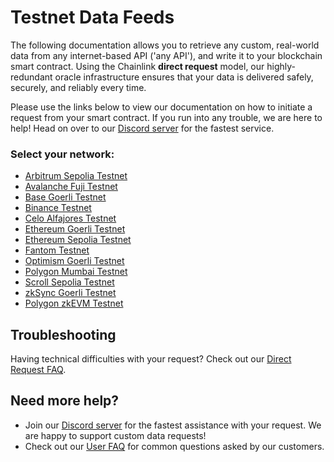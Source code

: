 # Testnet Data Feeds

The following documentation allows you to retrieve any custom, real-world data from any internet-based API ('any API'), and write it to your blockchain smart contract. Using the Chainlink **direct request** model, our highly-redundant oracle infrastructure ensures that your data is delivered safely, securely, and reliably every time. 

Please use the links below to view our documentation on how to initiate a request from your smart contract. If you run into any trouble, we are here to help! Head on over to our [Discord server](https://discord.gg/Xs6SjqVPUA) for the fastest service.

### Select your network:

* [Arbitrum Sepolia Testnet](/services/direct-request-jobs/testnets/Arbitrum-Sepolia-Testnet-Jobs)
* [Avalanche Fuji Testnet](/services/direct-request-jobs/testnets/Avalanche-Fuji-Testnet-Jobs)
* [Base Goerli Testnet](/services/direct-request-jobs/testnets/Base-Goerli-Testnet-Jobs)
* [Binance Testnet](/services/direct-request-jobs/testnets/Binance-Testnet-Jobs)
* [Celo Alfajores Testnet](/services/direct-request-jobs/testnets/Celo-Alfajores-Testnet-Jobs)
* [Ethereum Goerli Testnet](/services/direct-request-jobs/testnets/Ethereum-Goerli-Testnet-Jobs)
* [Ethereum Sepolia Testnet](/services/direct-request-jobs/testnets/Ethereum-Sepolia-Testnet-Jobs)
* [Fantom Testnet](/services/direct-request-jobs/testnets/Fantom-Testnet-Jobs)
* [Optimism Goerli Testnet](/services/direct-request-jobs/testnets/Optimism-Goerli-Testnet-Jobs)
* [Polygon Mumbai Testnet](/services/direct-request-jobs/testnets/Polygon-Mumbai-Testnet-Jobs)
* [Scroll Sepolia Testnet](/services/direct-request-jobs/testnets/Scroll-Sepolia-Testnet-Jobs)
* [zkSync Goerli Testnet](/services/direct-request-jobs/testnets/zkSync-Goerli-Testnet-Jobs)
* [Polygon zkEVM Testnet](/services/direct-request-jobs/testnets/Polygon-zkEVM-Testnet-Jobs)

## Troubleshooting

Having technical difficulties with your request? Check out our [Direct Request FAQ](/knowledgebase/faq/Chainlink-Users#direct-request-jobs).

## Need more help?
* Join our [Discord server](https://discord.gg/Xs6SjqVPUA) for the fastest assistance with your request. We are happy to support custom data requests!
* Check out our [User FAQ](/knowledgebase/faq/Chainlink-Users "FAQ - Chainlink Data Consumers") for common questions asked by our customers.